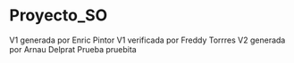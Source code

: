 # Proyecto_SO
V1 generada por Enric Pintor
V1 verificada por Freddy Torrres
V2 generada por Arnau Delprat
Prueba
pruebita